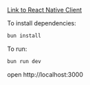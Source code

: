 [Link to React Native Client](https://github.com/gravypouch/filterzzz-app)

To install dependencies:

```sh
bun install
```

To run:

```sh
bun run dev
```

open http://localhost:3000
